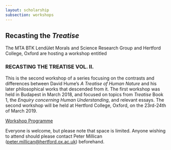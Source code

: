 ```yaml
---
layout: scholarship
subsection: workshops
---
```

## Recasting the *Treatise*

The MTA BTK Lendület Morals and Science Research Group and Hertford College, Oxford are hosting a workshop entitled

### RECASTING THE TREATISE VOL. II.

This is the second workshop of a series focusing on the contrasts and differences between David Hume&rsquo;s *A Treatise of Human Nature* and his later philosophical works that descended from it. The first workshop was held in Budapest in March 2018, and focused on topics from *Treatise* Book 1, the *Enquiry concerning Human Understanding*, and relevant essays. The second workshop will be held at Hertford College, Oxford, on the 23rd-24th of March 2019.

[Workshop Programme](/assets/img/Recasting_2_Programme.jpg)

Everyone is welcome, but please note that space is limited. Anyone wishing to attend should please contact Peter Millican (peter.millican@hertford.ox.ac.uk) beforehand.
